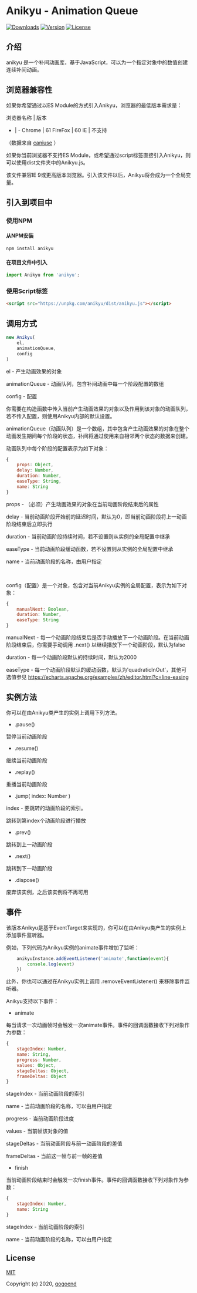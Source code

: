 # Anikyu - Animation Queue

  <a href="https://npmcharts.com/compare/anikyu?minimal=true"><img src="https://img.shields.io/npm/dm/anikyu.svg" alt="Downloads"></a>
  <a href="https://www.npmjs.com/package/anikyu"><img src="https://img.shields.io/npm/v/anikyu.svg" alt="Version"></a>
  <a href="https://www.npmjs.com/package/anikyu"><img src="https://img.shields.io/npm/l/anikyu.svg" alt="License"></a>

## 介绍

anikyu 是一个补间动画库，基于JavaScript，可以为一个指定对象中的数值创建连续补间动画。


## 浏览器兼容性

如果你希望通过以ES Module的方式引入Anikyu，浏览器的最低版本需求是：

浏览器名称 | 版本
- | -
Chrome | 61
FireFox | 60
IE | 不支持

（数据来自 [caniuse](https://caniuse.com/#feat=es6-module) ）

如果你当前浏览器不支持ES Module，或希望通过script标签直接引入Anikyu，则可以使用dist文件夹中的Anikyu.js。

该文件兼容IE 9或更高版本浏览器。引入该文件以后，Anikyu将会成为一个全局变量。


## 引入到项目中

### 使用NPM
#### 从NPM安装
```shell
npm install anikyu
```

#### 在项目文件中引入
```JavaScript
import Anikyu from 'anikyu';
```

### 使用Script标签
```HTML
<script src="https://unpkg.com/anikyu/dist/anikyu.js"></script>
```


## 调用方式

```JavaScript
new Anikyu(
    el,
    animationQueue,
    config
)
```

el - 产生动画效果的对象

animationQueue - 动画队列，包含补间动画中每一个阶段配置的数组

config - 配置

你需要在构造函数中传入当前产生动画效果的对象以及作用到该对象的动画队列，若不传入配置，则使用Anikyu内部的默认设置。

animationQueue（动画队列）是一个数组，其中包含产生动画效果的对象在整个动画发生期间每个阶段的状态，补间将通过使用来自相邻两个状态的数据来创建。

动画队列中每个阶段的配置表示为如下对象：

```JavaScript
{
    props: Object,
    delay: Number,
    duration: Number,
    easeType: String,
    name: String
}
```

props - （必须）产生动画效果的对象在当前动画阶段结束后的属性

delay - 当前动画阶段开始前的延迟时间，默认为0，即当前动画阶段将上一动画阶段结束后立即执行

duration - 当前动画阶段持续时间，若不设置则从实例的全局配置中继承

easeType - 当前动画阶段缓动函数，若不设置则从实例的全局配置中继承

name - 当前动画阶段的名称，由用户指定

<br />

config（配置）是一个对象，包含对当前Anikyu实例的全局配置，表示为如下对象：

```JavaScript
{
    manualNext: Boolean,
    duration: Number,
    easeType: String
}
```

manualNext - 每一个动画阶段结束后是否手动播放下一个动画阶段。在当前动画阶段结束后，你需要手动调用 .next() 以继续播放下一个动画阶段，默认为false

duration - 每一个动画阶段默认的持续时间，默认为2000

easeType - 每一个动画阶段默认的缓动函数，默认为'quadraticInOut'，其他可选值参见 <https://echarts.apache.org/examples/zh/editor.html?c=line-easing>


## 实例方法

你可以在由Anikyu类产生的实例上调用下列方法。

- .pause()

暂停当前动画阶段

- .resume()

继续当前动画阶段

- .replay()

重播当前动画阶段

- .jump( index: Number )

index - 要跳转的动画阶段的索引。

跳转到第index个动画阶段进行播放

- .prev()

跳转到上一动画阶段

- .next()

跳转到下一动画阶段

- .dispose()

废弃该实例，之后该实例将不再可用


## 事件

该版本Anikyu是基于EventTarget来实现的，你可以在由Anikyu类产生的实例上添加事件监听器。

例如，下列代码为Anikyu实例的animate事件增加了监听：

```JavaScript
    anikyuInstance.addEventListener('animate',function(event){
        console.log(event)
    })
```

此外，你也可以通过在Anikyu实例上调用 .removeEventListener() 来移除事件监听器。

Anikyu支持以下事件：

- animate

每当请求一次动画帧时会触发一次animate事件。事件的回调函数接收下列对象作为参数：

```JavaScript
{
    stageIndex: Number,
    name: String,
    progress: Number,
    values: Object,
    stageDeltas: Object,
    frameDeltas: Object
}
```

stageIndex - 当前动画阶段的索引

name - 当前动画阶段的名称，可以由用户指定

progress - 当前动画阶段进度

values - 当前帧该对象的值

stageDeltas - 当前动画阶段与前一动画阶段的差值

frameDeltas - 当前这一帧与前一帧的差值

- finish

当前动画阶段结束时会触发一次finish事件。事件的回调函数接收下列对象作为参数：

```JavaScript
{
    stageIndex: Number,
    name: String
}
```

stageIndex - 当前动画阶段的索引

name - 当前动画阶段的名称，可以由用户指定


## License

[MIT](http://opensource.org/licenses/MIT)

Copyright (c) 2020, [gogoend](http://github.com/gogoend)
